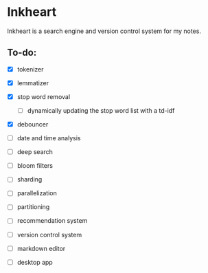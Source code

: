 # Inkheart

Inkheart is a search engine and version control system for my notes.

## To-do:
- [x] tokenizer
- [x] lemmatizer
- [x] stop word removal
    - [ ] dynamically updating the stop word list with a td-idf
- [x] debouncer
- [ ] date and time analysis
- [ ] deep search
- [ ] bloom filters
- [ ] sharding
- [ ] parallelization
- [ ] partitioning
- [ ] recommendation system
- [ ] version control system
- [ ] markdown editor
- [ ] desktop app

